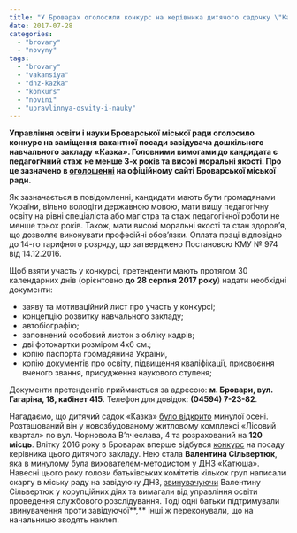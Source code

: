 ```yaml
---
title: "У Броварах оголосили конкурс на керівника дитячого садочку \"Казка\""
date: 2017-07-28
categories: 
  - "brovary"
  - "novyny"
tags: 
  - "brovary"
  - "vakansiya"
  - "dnz-kazka"
  - "konkurs"
  - "novini"
  - "upravlinnya-osvity-i-nauky"
---
```


**Управління освіти і науки Броварської міської ради оголосило конкурс на заміщення вакантної посади завідувача дошкільного навчального закладу «Казка». Головними вимогами до кандидата є педагогічний стаж не менше 3-х років та** **високі моральні якості. Про це зазначено в [оголошенні](http://brovary-rada.gov.ua/news/15438.html) на офіційному сайті Броварської міської ради.**

Як зазначається в повідомленні, кандидати мають бути громадянами України, вільно володіти державною мовою, мати вищу педагогічну освіту на рівні спеціаліста або магістра та стаж педагогічної роботи не менше трьох років. Також, мати високі моральні якості та стан здоров’я, що дозволяє виконувати професійні обов’язки. Оплата праці відповідно до 14-го тарифного розряду, що затверджено Постановою КМУ № 974 від 14.12.2016.

Щоб взяти участь у конкурсі, претенденти мають протягом 30 календарних днів (орієнтовно **до 28 серпня** **2017 року**) надати необхідні документи:

- заяву та мотиваційний лист про участь у конкурсі;
- концепцію розвитку навчального закладу;
- автобіографію;
- заповнений особовий листок з обліку кадрів;
- дві фотокартки розміром 4х6 см.;
- копію паспорта громадянина України,
- копію документів про освіту, підвищення кваліфікації, присвоєння вченого звання, присудження наукового ступеня;

Документи претендентів приймаються за адресою: **м. Бровари, вул. Гагаріна, 18, кабінет 415**. Телефон для довідок: **(04594) 7-23-82**.

Нагадаємо, що дитячий садок «Казка» [було відкрито](https://mpz.brovary.org/v-brovarah-vidkryvsya-novyj-sadochok-kazka/) минулої осені. Розташований він у новозбудованому житловому комплексі «Лісовий квартал» по вул. Чорновола В’ячеслава, 4 та розрахований на **120 місць**. Влітку 2016 року в Броварах вперше відбувся [конкурс](https://mpz.brovary.org/vpershe-u-brovarah-vidbudetsya-konkurs-na-kerivnyka-dytyachogo-sadochku/) на посаду керівника цього дитячого закладу. Нею стала **Валентина Сільвертюк**, яка в минулому була вихователем-методистом у ДНЗ «Катюша». Навесні цього року голови батьківських комітетів кількох груп написали скаргу в міську раду на завідуючу ДНЗ, [звинувачуючи](https://mpz.brovary.org/u-dytsadku-kazka-batky-pochubylysya-cherez-nerealizovani-obitsyanky-miskrady-ta-defekty-zabudovnyka/) Валентину Сільвертюк у корупційних діях та вимагали від управління освіти проведення службового розслідування. Тоді одні батьки підтримували звинувачення проти завідуючої**,** інші ж переконували, що на начальницю зводять наклеп.
